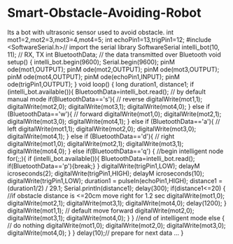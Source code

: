 # Smart-Obstacle-Avoiding-Robot
Its a bot with ultrasonic sensor used to avoid obstacle.
int mot1=2,mot2=3,mot3=4,mot4=5;
int echoPin1=13,trigPin1=12;
#include <SoftwareSerial.h>// import the serial library
SoftwareSerial intelli_bot(10, 11); // RX, TX
int BluetoothData; // the data transmitted over Bluetooth
void setup() {
intelli_bot.begin(9600);
Serial.begin(9600);
pinM ode(mot1,OUTPUT);
pinM ode(mot2,OUTPUT);
pinM ode(mot3,OUTPUT);
pinM ode(mot4,OUTPUT);
pinM ode(echoPin1,INPUT);
pinM ode(trigPin1,OUTPUT);
}
void loop() {
long duration1, distance1;
if (intelli_bot.available()){
BluetoothData=intelli_bot.read();
// by default manual mode
if(BluetoothData=='s'){ // reverse
digitalWrite(mot1,1);
digitalWrite(mot2,0);
digitalWrite(mot3,1);
digitalWrite(mot4,0);
}
else if (BluetoothData=='w'){ // forward
digitalWrite(mot1,0);
digitalWrite(mot2,1);
digitalWrite(mot3,0);
digitalWrite(mot4,1);
}
else if (BluetoothData=='a'){ // left
digitalWrite(mot1,1);
digitalWrite(mot2,0);
digitalWrite(mot3,0);
digitalWrite(mot4,1);
}
else if (BluetoothData=='d'){ // right
digitalWrite(mot1,0);
digitalWrite(mot2,1);
digitalWrite(mot3,1);
digitalWrite(mot4,0);
}
else if(BluetoothData=='q')
{ //begin intelligent node
for(;;){
if (intelli_bot.available()){
BluetoothData=intelli_bot.read();
if(BluetoothData=='p'){break;}
}
digitalWrite(trigPin1,LOW);
delayM icroseconds(2);
digitalWrite(trigPin1,HIGH);
delayM icroseconds(10);
digitalWrite(trigPin1,LOW);
duration1 = pulseIn(echoPin1,HIGH);
distance1 = (duration1/2) / 29.1;
Serial.println(distance1);
delay(300);
if(distance1<=20)
{ //if obstacle distance is <=20cm move right for 1.2 sec
digitalWrite(mot1,0);
digitalWrite(mot2,1);
digitalWrite(mot3,1);
digitalWrite(mot4,0);
delay(1200);
}
digitalWrite(mot1,1); // default move forward
digitalWrite(mot2,0);
digitalWrite(mot3,1);
digitalWrite(mot4,0);
}
}
//end of intelligent mode
else { // do nothing
digitalWrite(mot1,0);
digitalWrite(mot2,0);
digitalWrite(mot3,0);
digitalWrite(mot4,0);
}
}
delay(10);// prepare for next data ...
}

